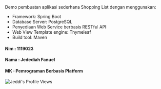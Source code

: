 Demo pembuatan aplikasi sederhana Shopping List dengan menggunakan:
- Framework: Spring Boot
- Database Server: PostgreSQL
- Penyediaan Web Service berbasis RESTful API
- Web View Template engine: Thymeleaf
- Build tool: Maven

#### Nim  : 1119023
#### Nama : Jedediah Fanuel
#### MK   : Pemrograman Berbasis Platform

![Jeddi's Profile Views](https://api.visitorbadge.io/api/visitors?path=https%3A%2F%2Fgithub.com%2FJeddi212&countColor=%23fce775&style=flat-square)
